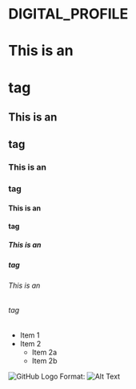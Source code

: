 # DIGITAL_PROFILE



# This is an <h1> tag
## This is an <h2> tag
### This is an <h3> tag
#### This is an <h4> tag
##### This is an <h5> tag
###### This is an <h6> tag


* Item 1
* Item 2 
    * Item 2a
    * Item 2b
    
![GitHub Logo](/images/logo.png)
Format: ![Alt Text](https://cdn.pixabay.com/photo/2014/02/27/16/10/tree-276014__340.jpg)
    
    
